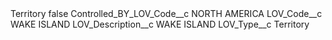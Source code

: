 <?xml version="1.0" encoding="UTF-8"?>
<CustomMetadata xmlns="http://soap.sforce.com/2006/04/metadata" xmlns:xsi="http://www.w3.org/2001/XMLSchema-instance" xmlns:xsd="http://www.w3.org/2001/XMLSchema">
    <label>Territory</label>
    <protected>false</protected>
    <values>
        <field>Controlled_BY_LOV_Code__c</field>
        <value xsi:type="xsd:string">NORTH AMERICA</value>
    </values>
    <values>
        <field>LOV_Code__c</field>
        <value xsi:type="xsd:string">WAKE ISLAND</value>
    </values>
    <values>
        <field>LOV_Description__c</field>
        <value xsi:type="xsd:string">WAKE ISLAND</value>
    </values>
    <values>
        <field>LOV_Type__c</field>
        <value xsi:type="xsd:string">Territory</value>
    </values>
</CustomMetadata>
